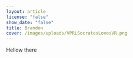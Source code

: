 ```yaml
---
layout: article
license: "false"
show_date: "false"
title: Brandon
cover: /images/uploads/VPRLSocratesLovesVR.png
---
```

Hellow there